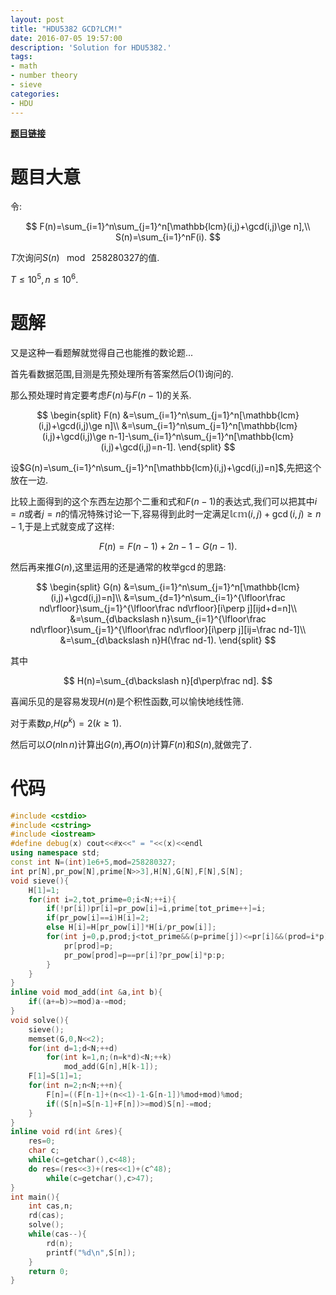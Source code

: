 ```yaml
---
layout: post
title: "HDU5382 GCD?LCM!"
date: 2016-07-05 19:57:00
description: 'Solution for HDU5382.'
tags:
- math
- number theory
- sieve
categories:
- HDU
---
```


[**题目链接**](http://acm.hdu.edu.cn/showproblem.php?pid=5382)

# 题目大意

令:

$$
F(n)=\sum_{i=1}^n\sum_{j=1}^n[\mathbb{lcm}(i,j)+\gcd(i,j)\ge n],\\
S(n)=\sum_{i=1}^nF(i).
$$

$T$次询问$S(n)~\mod~258280327$的值.

$T\le10^5,n\le10^6.$

# 题解

又是这种一看题解就觉得自己也能推的数论题...

首先看数据范围,目测是先预处理所有答案然后$O(1)$询问的.

那么预处理时肯定要考虑$F(n)$与$F(n-1)$的关系.

$$
\begin{split}
F(n)
&=\sum_{i=1}^n\sum_{j=1}^n[\mathbb{lcm}(i,j)+\gcd(i,j)\ge n]\\
&=\sum_{i=1}^n\sum_{j=1}^n[\mathbb{lcm}(i,j)+\gcd(i,j)\ge n-1]-\sum_{i=1}^n\sum_{j=1}^n[\mathbb{lcm}(i,j)+\gcd(i,j)=n-1].
\end{split}
$$

设$G(n)=\sum_{i=1}^n\sum_{j=1}^n[\mathbb{lcm}(i,j)+\gcd(i,j)=n]$,先把这个放在一边.

比较上面得到的这个东西左边那个二重和式和$F(n-1)$的表达式,我们可以把其中$i=n$或者$j=n$的情况特殊讨论一下,容易得到此时一定满足$\mathbb{lcm}(i,j)+\gcd(i,j)\ge n-1$,于是上式就变成了这样:

$$
F(n)=F(n-1)+2n-1-G(n-1).
$$

然后再来推$G(n)$,这里运用的还是通常的枚举$\gcd$的思路:

$$
\begin{split}
G(n)
&=\sum_{i=1}^n\sum_{j=1}^n[\mathbb{lcm}(i,j)+\gcd(i,j)=n]\\
&=\sum_{d=1}^n\sum_{i=1}^{\lfloor\frac nd\rfloor}\sum_{j=1}^{\lfloor\frac nd\rfloor}[i\perp j][ijd+d=n]\\
&=\sum_{d\backslash n}\sum_{i=1}^{\lfloor\frac nd\rfloor}\sum_{j=1}^{\lfloor\frac nd\rfloor}[i\perp j][ij=\frac nd-1]\\
&=\sum_{d\backslash n}H(\frac nd-1).
\end{split}
$$

其中

$$
H(n)=\sum_{d\backslash n}[d\perp\frac nd].
$$

喜闻乐见的是容易发现$H(n)$是个积性函数,可以愉快地线性筛.

对于素数$p$,$H(p^k)=2(k\ge1)$.

然后可以$O(n\ln n)$计算出$G(n)$,再$O(n)$计算$F(n)$和$S(n)$,就做完了.

# 代码

```c++
#include <cstdio>
#include <cstring>
#include <iostream>
#define debug(x) cout<<#x<<" = "<<(x)<<endl
using namespace std;
const int N=(int)1e6+5,mod=258280327;
int pr[N],pr_pow[N],prime[N>>3],H[N],G[N],F[N],S[N];
void sieve(){
    H[1]=1;
    for(int i=2,tot_prime=0;i<N;++i){
        if(!pr[i])pr[i]=pr_pow[i]=i,prime[tot_prime++]=i;
        if(pr_pow[i]==i)H[i]=2;
        else H[i]=H[pr_pow[i]]*H[i/pr_pow[i]];
        for(int j=0,p,prod;j<tot_prime&&(p=prime[j])<=pr[i]&&(prod=i*p)<N;++j){
            pr[prod]=p;
            pr_pow[prod]=p==pr[i]?pr_pow[i]*p:p;
        }
    }
}
inline void mod_add(int &a,int b){
    if((a+=b)>=mod)a-=mod;
}
void solve(){
    sieve();
    memset(G,0,N<<2);
    for(int d=1;d<N;++d)
        for(int k=1,n;(n=k*d)<N;++k)
            mod_add(G[n],H[k-1]);
    F[1]=S[1]=1;
    for(int n=2;n<N;++n){
        F[n]=((F[n-1]+(n<<1)-1-G[n-1])%mod+mod)%mod;
        if((S[n]=S[n-1]+F[n])>=mod)S[n]-=mod;
    }
}
inline void rd(int &res){
    res=0;
    char c;
    while(c=getchar(),c<48);
    do res=(res<<3)+(res<<1)+(c^48);
        while(c=getchar(),c>47);
}
int main(){
    int cas,n;
    rd(cas);
    solve();
    while(cas--){
        rd(n);
        printf("%d\n",S[n]);
    }
    return 0;
}

```
